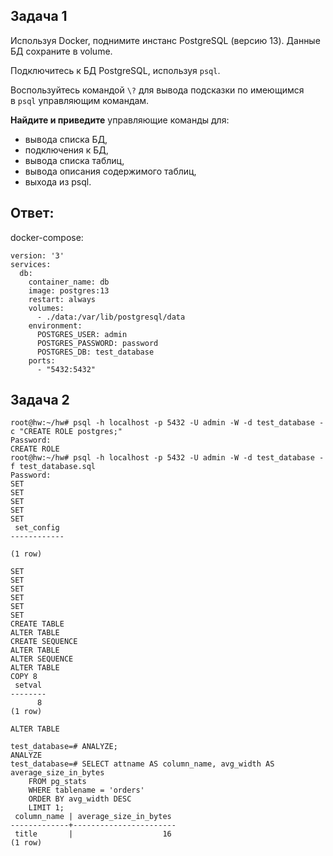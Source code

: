 ## Задача 1

Используя Docker, поднимите инстанс PostgreSQL (версию 13). Данные БД сохраните в volume.

Подключитесь к БД PostgreSQL, используя `psql`.

Воспользуйтесь командой `\?` для вывода подсказки по имеющимся в `psql` управляющим командам.

**Найдите и приведите** управляющие команды для:

- вывода списка БД,
- подключения к БД,
- вывода списка таблиц,
- вывода описания содержимого таблиц,
- выхода из psql.
## Ответ:
docker-compose:
```
version: '3'
services:
  db:
    container_name: db
    image: postgres:13
    restart: always
    volumes:
      - ./data:/var/lib/postgresql/data
    environment:
      POSTGRES_USER: admin
      POSTGRES_PASSWORD: password
      POSTGRES_DB: test_database
    ports:
      - "5432:5432"
```
## Задача 2
```
root@hw:~/hw# psql -h localhost -p 5432 -U admin -W -d test_database -c "CREATE ROLE postgres;"
Password:
CREATE ROLE
root@hw:~/hw# psql -h localhost -p 5432 -U admin -W -d test_database -f test_database.sql
Password:
SET
SET
SET
SET
SET
 set_config
------------

(1 row)

SET
SET
SET
SET
SET
SET
CREATE TABLE
ALTER TABLE
CREATE SEQUENCE
ALTER TABLE
ALTER SEQUENCE
ALTER TABLE
COPY 8
 setval
--------
      8
(1 row)

ALTER TABLE
```
```
test_database=# ANALYZE;
ANALYZE
test_database=# SELECT attname AS column_name, avg_width AS average_size_in_bytes
    FROM pg_stats
    WHERE tablename = 'orders'
    ORDER BY avg_width DESC
    LIMIT 1;
 column_name | average_size_in_bytes
-------------+-----------------------
 title       |                    16
(1 row)
```
